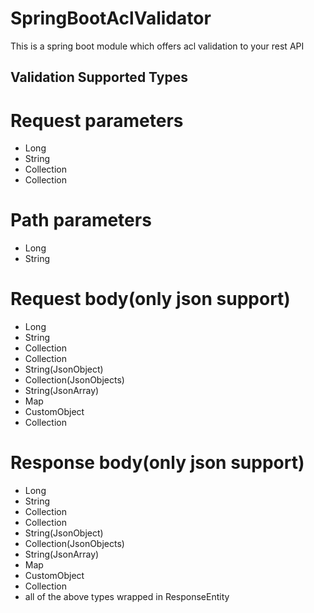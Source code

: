 # SpringBootAclValidator
This is a spring boot module which offers acl validation to your rest API


## Validation Supported Types ##

# Request parameters #
* Long
* String
* Collection<Long>
* Collection<String>

# Path parameters #
* Long
* String

# Request body(only json support) #
* Long
* String
* Collection<Long>
* Collection<String>
* String(JsonObject)
* Collection<String>(JsonObjects)
* String(JsonArray)
* Map
* CustomObject
* Collection<CustomObject>

# Response body(only json support) #
* Long
* String
* Collection<Long>
* Collection<String>
* String(JsonObject)
* Collection<String>(JsonObjects)
* String(JsonArray)
* Map
* CustomObject
* Collection<CustomObject>
* all of the above types wrapped in ResponseEntity

